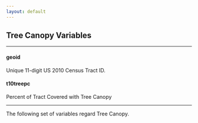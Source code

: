 ```yaml
---
layout: default
---
```


## Tree Canopy Variables

---

#### **geoid**
Unique 11-digit US 2010 Census Tract ID.


#### **t10treepc**
Percent of Tract Covered with Tree Canopy

---
The following set of variables regard Tree Canopy.

